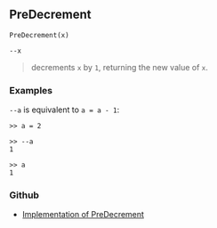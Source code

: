## PreDecrement

```
PreDecrement(x)

--x
```

> decrements `x` by `1`, returning the new value of `x`. 

### Examples

`--a` is equivalent to `a = a - 1`:

```
>> a = 2
  
>> --a    
1
 
>> a    
1
```
    

### Github

* [Implementation of PreDecrement](https://github.com/axkr/symja_android_library/blob/master/symja_android_library/matheclipse-core/src/main/java/org/matheclipse/core/builtin/Arithmetic.java#L4559) 
